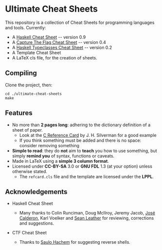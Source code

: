 Ultimate Cheat Sheets
=====================

This repository is a collection of Cheat Sheets for programming languages and
tools.  Currently:

* A [Haskell Cheat Sheet] -- version 0.9
* A [Capture The Flag Cheat Sheet] -- version 0.4
* A [Haskell Typeclasses Cheat Sheet] -- version 0.2
* A Template Cheat Sheet
* A LaTeX cls file, for the creation of sheets.


Compiling
---------

Clone the project, then:

    cd ./ultimate-cheat-sheets
    make



Features
--------

* No more than **2 pages long**: adhering to the dictionary definition of a sheet of paper.
	* Look at the [C Reference Card] by J. H. Silverman for a good example
	* If you think something must be added and there is no space: consider removing something
* **Simple to read**: they do **not** aim to **teach** you how to use something, but simply
  **remind you** of syntax, functions or caveats.
* Made in LaTeX using a **simple 3 column format**.
* Licensed under **CC-BY-SA** 3.0 or **GNU FDL** 1.3  (at your option)  unless otherwise stated.
	* The `refcard.cls` file and the template are licensed under the **LPPL**.


Acknowledgements
----------------

* Haskell Cheat Sheet
	* Many thanks to
	  Colin Runciman,
	  Doug McIlroy,
	  Jeremy Jacob,
	  [José Calderon](https://github.com/jmct),
	  Karl Voelker and
	  [Sean Leather](https://github.com/spl)
	  for reviewing, corrections and suggestions.

* CTF Cheat Sheet
	* Thanks to [Saulo Hachem](https://github.com/sauloh) for suggesting reverse shells.

[C Reference Card]: http://www.math.brown.edu/~jhs/ReferenceCards/CRefCard.v2.2.pdf
[Haskell Cheat Sheet]: https://github.com/rudymatela/ultimate-cheat-sheets/releases/download/haskell-v0.9/haskell-ucs-0.9.pdf
[Haskell Typeclasses Cheat Sheet]: https://github.com/rudymatela/ultimate-cheat-sheets/releases/download/haskell-tc-v0.2/haskell-tc-ucs-0.2.pdf
[Capture The Flag Cheat Sheet]: https://github.com/rudymatela/ultimate-cheat-sheets/releases/download/ctf-v0.4/ctf-ucs-0.4.pdf
